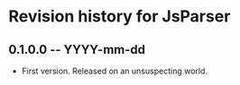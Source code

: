 # Revision history for JsParser

## 0.1.0.0 -- YYYY-mm-dd

* First version. Released on an unsuspecting world.
